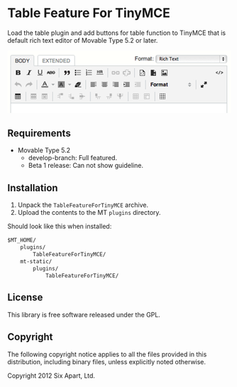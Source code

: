 # Table Feature For TinyMCE

Load the table plugin and add buttons for table function to TinyMCE that is default rich text editor of Movable Type 5.2 or later.

![Screenshot](https://github.com/movabletype/mt-plugin-table-feature-for-tinymce/raw/master/artwork/screenshot.png)


## Requirements

* Movable Type 5.2
  * develop-branch: Full featured.
  * Beta 1 release: Can not show guideline. 

## Installation

1. Unpack the `TableFeatureForTinyMCE` archive.
2. Upload the contents to the MT `plugins` directory.

Should look like this when installed:

    $MT_HOME/
        plugins/
            TableFeatureForTinyMCE/
        mt-static/
            plugins/
                TableFeatureForTinyMCE/
            

## License

This library is free software released under the GPL.
 
 
## Copyright

The following copyright notice applies to all the files provided in this
distribution, including binary files, unless explicitly noted otherwise.

Copyright 2012 Six Apart, Ltd.
